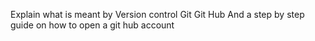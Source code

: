 Explain what is meant by
Version control
Git
Git Hub
And a step by step guide on how to open a git hub account
